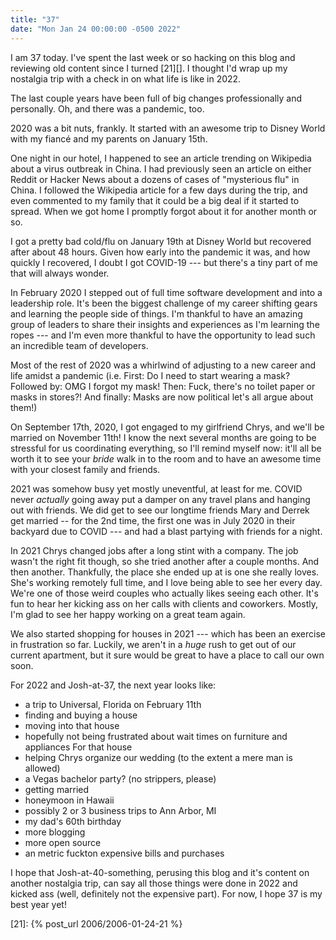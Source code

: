 ```yaml
---
title: "37"
date: "Mon Jan 24 00:00:00 -0500 2022"
---
```


I am 37 today. I've spent the last week or so hacking on this blog and
reviewing old content since I turned [21][]. I thought I'd wrap up my
nostalgia trip with a check in on what life is like in 2022.

The last couple years have been full of big changes professionally and
personally. Oh, and there was a pandemic, too.

2020 was a bit nuts, frankly. It started with an awesome trip to Disney World
with my fiancé and my parents on January 15th.

One night in our hotel, I happened to see an article trending on Wikipedia
about a virus outbreak in China. I had previously seen an article on either
Reddit or Hacker News about a dozens of cases of "mysterious flu" in China. I
followed the Wikipedia article for a few days during the trip, and even
commented to my family that it could be a big deal if it started to spread.
When we got home I promptly forgot about it for another month or so.

I got a pretty bad cold/flu on January 19th at Disney World but recovered
after about 48 hours. Given how early into the pandemic it was, and how
quickly I recovered, I doubt I got COVID-19 --- but there's a tiny part of me
that will always wonder.

In February 2020 I stepped out of full time software development and into a
leadership role. It's been the biggest challenge of my career shifting gears
and learning the people side of things. I'm thankful to have an amazing group
of leaders to share their insights and experiences as I'm learning the ropes
--- and I'm even more thankful to have the opportunity to lead such an
incredible team of developers.

Most of the rest of 2020 was a whirlwind of adjusting to a new career and life
amidst a pandemic (i.e. First: Do I need to start wearing a mask? Followed by:
OMG I forgot my mask! Then: Fuck, there's no toilet paper or masks in stores?!
And finally: Masks are now political let's all argue about them!)

On September 17th, 2020, I got engaged to my girlfriend Chrys, and we'll be
married on November 11th! I know the next several months are going to be
stressful for us coordinating everything, so I'll remind myself now: it'll all
be worth it to see your _bride_ walk in to the room and to have an awesome
time with your closest family and friends.

2021 was somehow busy yet mostly uneventful, at least for me. COVID never
_actually_ going away put a damper on any travel plans and hanging out with
friends. We did get to see our longtime friends Mary and Derrek get married --
for the 2nd time, the first one was in July 2020 in their backyard due to
COVID --- and had a blast partying with friends for a night.

In 2021 Chrys changed jobs after a long stint with a company. The job wasn't
the right fit though, so she tried another after a couple months. And then
another. Thankfully, the place she ended up at is one she really loves. She's
working remotely full time, and I love being able to see her every day. We're
one of those weird couples who actually likes seeing each other. It's fun to
hear her kicking ass on her calls with clients and coworkers. Mostly, I'm glad
to see her happy working on a great team again.

We also started shopping for houses in 2021 --- which has been an exercise in
frustration so far. Luckily, we aren't in a _huge_ rush to get out of our
current apartment, but it sure would be great to have a place to call our own
soon.

For 2022 and Josh-at-37, the next year looks like:

- a trip to Universal, Florida on February 11th
- finding and buying a house
- moving into that house
- hopefully not being frustrated about wait times on furniture and appliances
  For that house
- helping Chrys organize our wedding (to the extent a mere man is allowed)
- a Vegas bachelor party? (no strippers, please)
- getting married
- honeymoon in Hawaii
- possibly 2 or 3 business trips to Ann Arbor, MI
- my dad's 60th birthday
- more blogging
- more open source
- an metric fuckton expensive bills and purchases

I hope that Josh-at-40-something, perusing this blog and it's content on
another nostalgia trip, can say all those things were done in 2022 and kicked
ass (well, definitely not the expensive part). For now, I hope 37 is my best
year yet!

[21]: {% post_url 2006/2006-01-24-21 %}
